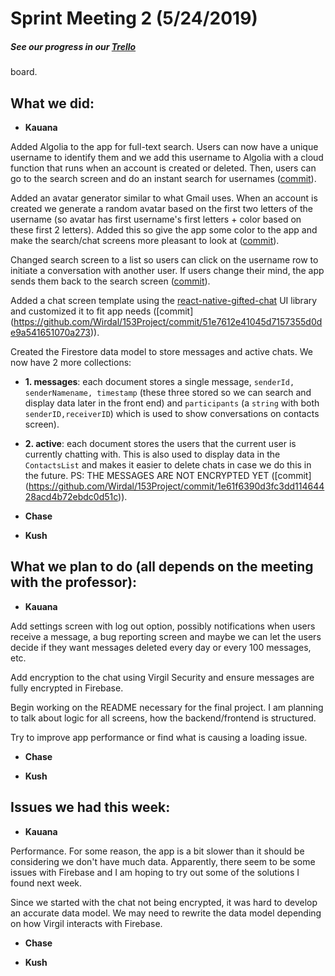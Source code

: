 # Sprint Meeting 2 (5/24/2019)

##### See our progress in our [Trello](https://trello.com/b/A29h9i9f/ecs153)
board.

## What we did:

- **Kauana**

 Added Algolia to the app for full-text search. Users can now have a unique
 username to identify them and we add this username to Algolia with a cloud
 function that runs when an account is created or deleted. Then, users can go to
 the search screen and do an instant search for usernames
 ([commit](https://github.com/Wirdal/153Project/commit/3439902986c61d998ab1f578556ef131ec912e2f)).

 Added an avatar generator similar to what Gmail uses. When an account is
 created we generate a random avatar based on the first two letters of the
 username (so avatar has first username's first letters + color based on these
 first 2 letters). Added this so give the app some color to the app and make the
 search/chat screens more pleasant to look at
 ([commit](https://github.com/Wirdal/153Project/commit/b11447d83aad5382ef08ac444a3b27c4f2ab8e9f)).

 Changed search screen to a list so users can click on the username row to
 initiate a conversation with another user. If users change their mind, the app
 sends them back to the search screen
 ([commit](https://github.com/Wirdal/153Project/commit/b11447d83aad5382ef08ac444a3b27c4f2ab8e9f)).

 Added a chat screen template using the
 [react-native-gifted-chat](https://github.com/FaridSafi/react-native-gifted-chat)
 UI library and customized it to fit app needs ([commit]
 (https://github.com/Wirdal/153Project/commit/51e7612e41045d7157355d0de9a541651070a273)).

 Created the Firestore data model to store messages and active chats. We now
 have 2 more collections:
 - **1. messages**: each document stores a single message, ``senderId,
   senderNamename, timestamp`` (these three stored so we can search and display
   data later in the front end) and ``participants`` (a ``string`` with both
   ``senderID,receiverID``) which is used to show conversations on contacts
   screen).

 - **2. active**: each document stores the users that the current user is
   currently chatting with. This is also used to display data in the
   `ContactsList` and makes it easier to delete chats in case we do this in the
   future. PS: THE MESSAGES ARE NOT ENCRYPTED YET ([commit]
   (https://github.com/Wirdal/153Project/commit/1e61f6390d3fc3dd11464428acd4b72ebdc0d51c)).


- **Chase**

- **Kush**


## What we plan to do (all depends on the meeting with the professor):

- **Kauana**

 Add settings screen with log out option, possibly notifications when users
 receive a message, a bug reporting screen and maybe we can let the users decide
 if they want messages deleted every day or every 100 messages, etc.

 Add encryption to the chat using Virgil Security and ensure messages are fully
 encrypted in Firebase.

 Begin working on the README necessary for the final project. I am planning to
 talk about logic for all screens, how the backend/frontend is structured.

 Try to improve app performance or find what is causing a loading issue.


- **Chase**


- **Kush**

## Issues we had this week:

- **Kauana**

 Performance. For some reason, the app is a bit slower than it should be
 considering we don't have much data. Apparently, there seem to be some issues
 with Firebase and I am hoping to try out some of the solutions I found next
 week.

 Since we started with the chat not being encrypted, it was hard to develop an
 accurate data model. We may need to rewrite the data model depending on how
 Virgil interacts with Firebase.


- **Chase**


- **Kush**


